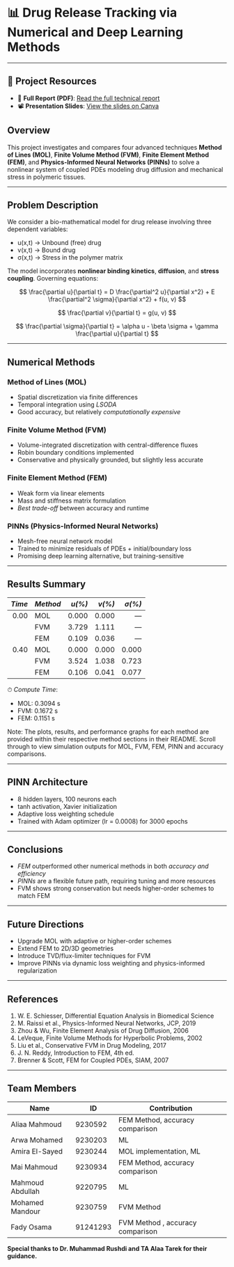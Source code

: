 
# 📊 Drug Release Tracking via Numerical and Deep Learning Methods

---

## 📁 Project Resources

* 📄 **Full Report (PDF)**: [Read the full technical report](https://drive.google.com/file/d/1sjhQngD_V0-lfyJuTGpfvhyAA7eJTuBH/view?usp=sharing)
* 📽 **Presentation Slides**: [View the slides on Canva](https://www.canva.com/design/DAGqlSWfstI/_3BSJV24NPG8SgkdEklldQ/edit?utm_content=DAGqlSWfstI&utm_campaign=designshare&utm_medium=link2&utm_source=sharebutton)





##  Overview

This project investigates and compares four advanced techniques **Method of Lines (MOL)**, **Finite Volume Method (FVM)**, **Finite Element Method (FEM)**, and **Physics-Informed Neural Networks (PINNs)** to solve a nonlinear system of coupled PDEs modeling drug diffusion and mechanical stress in polymeric tissues.

---

## Problem Description

We consider a bio-mathematical model for drug release involving three dependent variables:

- u(x,t) → Unbound (free) drug  
- v(x,t) → Bound drug  
- σ(x,t) → Stress in the polymer matrix  

The model incorporates **nonlinear binding kinetics**, **diffusion**, and **stress coupling**. Governing equations:

$$
\frac{\partial u}{\partial t} = D \frac{\partial^2 u}{\partial x^2} + E \frac{\partial^2 \sigma}{\partial x^2} + f(u, v)
$$

$$
\frac{\partial v}{\partial t} = g(u, v)
$$

$$
\frac{\partial \sigma}{\partial t} = \alpha u - \beta \sigma + \gamma \frac{\partial u}{\partial t}
$$

---

##  Numerical Methods

###  Method of Lines (MOL)
- Spatial discretization via finite differences  
- Temporal integration using *LSODA*  
- Good accuracy, but relatively *computationally expensive*

###  Finite Volume Method (FVM)
- Volume-integrated discretization with central-difference fluxes  
- Robin boundary conditions implemented  
- Conservative and physically grounded, but slightly less accurate

###  Finite Element Method (FEM)
- Weak form via linear elements  
- Mass and stiffness matrix formulation  
- *Best trade-off* between accuracy and runtime

###  PINNs (Physics-Informed Neural Networks)
- Mesh-free neural network model  
- Trained to minimize residuals of PDEs + initial/boundary loss  
- Promising deep learning alternative, but training-sensitive

---

##  Results Summary

| *Time* | *Method* | *u(%)* | *v(%)* | *σ(%)* |
|---------:|------------|---------:|---------:|---------:|
| 0.00     | MOL        | 0.000    | 0.000    | —        |
|          | FVM        | 3.729    | 1.111    | —        |
|          | FEM        | 0.109    | 0.036    | —        |
| 0.40     | MOL        | 0.000    | 0.000    | 0.000    |
|          | FVM        | 3.524    | 1.038    | 0.723    |
|          | FEM        | 0.106    | 0.041    | 0.077    |

⏱ *Compute Time*:
- MOL: 0.3094 s  
- FVM: 0.1672 s  
- FEM: 0.1151 s  

Note: The plots, results, and performance graphs for each method are provided within their respective method sections in their README. Scroll through to view simulation outputs for MOL, FVM, FEM, PINN and accuracy comparisons.

---

##  PINN Architecture

- 8 hidden layers, 100 neurons each  
- tanh activation, Xavier initialization  
- Adaptive loss weighting schedule  
- Trained with Adam optimizer (lr = 0.0008) for 3000 epochs  

---

##  Conclusions

- *FEM* outperformed other numerical methods in both *accuracy and efficiency*
- *PINNs* are a flexible future path, requiring tuning and more resources  
- FVM shows strong conservation but needs higher-order schemes to match FEM

---

##  Future Directions

- Upgrade MOL with adaptive or higher-order schemes  
- Extend FEM to 2D/3D geometries  
- Introduce TVD/flux-limiter techniques for FVM  
- Improve PINNs via dynamic loss weighting and physics-informed regularization

---

##  References

1. W. E. Schiesser, Differential Equation Analysis in Biomedical Science  
2. M. Raissi et al., Physics-Informed Neural Networks, JCP, 2019  
3. Zhou & Wu, Finite Element Analysis of Drug Diffusion, 2006  
4. LeVeque, Finite Volume Methods for Hyperbolic Problems, 2002  
5. Liu et al., Conservative FVM in Drug Modeling, 2017  
6. J. N. Reddy, Introduction to FEM, 4th ed.  
7. Brenner & Scott, FEM for Coupled PDEs, SIAM, 2007

---
##  Team Members
| Name              | ID           | Contribution                                      |
|-------------------|--------------|---------------------------------------------------|
| Aliaa Mahmoud     |    9230592   | FEM Method, accuracy comparison                   |
| Arwa Mohamed      |  9230203     | ML|
| Amira El-Sayed    |   9230244    | MOL implementation, ML                            |
| Mai Mahmoud       | 9230934      | FEM Method, accuracy comparison                   |
| Mahmoud Abdullah  |  9220795     | ML                                                 |
| Mohamed Mandour   |  9230759     | FVM Method                                      |
| Fady Osama        |  91241293    | FVM Method  , accuracy comparison                |

**Special thanks to Dr. Muhammad Rushdi and TA Alaa Tarek for their guidance.**
